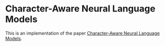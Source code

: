 # Character-Aware Neural Language Models

This is an implementation of the paper [Character-Aware Neural Language Models](https://arxiv.org/pdf/1508.06615.pdf).
